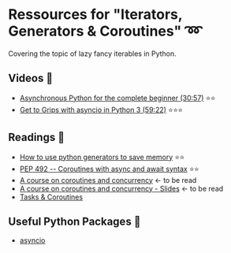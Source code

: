 # Ressources for "Iterators, Generators & Coroutines" :loop:
Covering the topic of lazy fancy iterables in Python.

## Videos :movie_camera:
- [Asynchronous Python for the complete beginner (30:57)](https://www.youtube.com/watch?v=iG6fr81xHKA) :star::star:
- [Get to Grips with asyncio in Python 3 (59:22)](https://www.youtube.com/watch?v=iG6fr81xHKA) :star::star::star:

## Readings :notebook:
- [How to use python generators to save memory](http://letstalkdata.com/2015/05/how-to-use-python-generators-to-save-memory/) :star::star:
- [PEP 492 -- Coroutines with async and await syntax](https://www.python.org/dev/peps/pep-0492/) :star::star:
- [A course on coroutines and concurrency](http://dabeaz.com/coroutines/) <- to be read
- [A course on coroutines and concurrency - Slides](http://dabeaz.com/coroutines/Coroutines.pdf) <- to be read
- [Tasks & Coroutines](https://docs.python.org/3/library/asyncio-task.html)

## Useful Python Packages :rocket:
- [asyncio](https://docs.python.org/3/library/asyncio.html)
